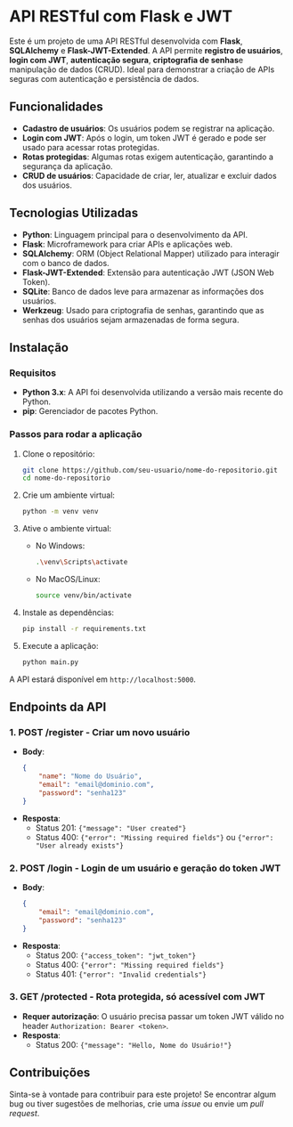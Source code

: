 # API RESTful com Flask e JWT

Este é um projeto de uma API RESTful desenvolvida com **Flask**, **SQLAlchemy** e **Flask-JWT-Extended**. A API permite **registro de usuários**, **login com JWT**, **autenticação segura**, **criptografia de senhas**e manipulação de dados (CRUD). Ideal para demonstrar a criação de APIs seguras com autenticação e persistência de dados.

## Funcionalidades

- **Cadastro de usuários**: Os usuários podem se registrar na aplicação.
- **Login com JWT**: Após o login, um token JWT é gerado e pode ser usado para acessar rotas protegidas.
- **Rotas protegidas**: Algumas rotas exigem autenticação, garantindo a segurança da aplicação.
- **CRUD de usuários**: Capacidade de criar, ler, atualizar e excluir dados dos usuários.
  
## Tecnologias Utilizadas

- **Python**: Linguagem principal para o desenvolvimento da API.
- **Flask**: Microframework para criar APIs e aplicações web.
- **SQLAlchemy**: ORM (Object Relational Mapper) utilizado para interagir com o banco de dados.
- **Flask-JWT-Extended**: Extensão para autenticação JWT (JSON Web Token).
- **SQLite**: Banco de dados leve para armazenar as informações dos usuários.
- **Werkzeug**: Usado para criptografia de senhas, garantindo que as senhas dos usuários sejam armazenadas de forma segura.

## Instalação

### Requisitos

- **Python 3.x**: A API foi desenvolvida utilizando a versão mais recente do Python.
- **pip**: Gerenciador de pacotes Python.

### Passos para rodar a aplicação

1. Clone o repositório:
    ```bash
    git clone https://github.com/seu-usuario/nome-do-repositorio.git
    cd nome-do-repositorio
    ```

2. Crie um ambiente virtual:
    ```bash
    python -m venv venv
    ```

3. Ative o ambiente virtual:
    - No Windows:
      ```bash
      .\venv\Scripts\activate
      ```
    - No MacOS/Linux:
      ```bash
      source venv/bin/activate
      ```

4. Instale as dependências:
    ```bash
    pip install -r requirements.txt
    ```

5. Execute a aplicação:
    ```bash
    python main.py
    ```

A API estará disponível em `http://localhost:5000`.

## Endpoints da API

### 1. **POST /register** - Criar um novo usuário

- **Body**:
    ```json
    {
        "name": "Nome do Usuário",
        "email": "email@dominio.com",
        "password": "senha123"
    }
    ```
- **Resposta**:
    - Status 201: `{"message": "User created"}`
    - Status 400: `{"error": "Missing required fields"}` ou `{"error": "User already exists"}`

### 2. **POST /login** - Login de um usuário e geração do token JWT

- **Body**:
    ```json
    {
        "email": "email@dominio.com",
        "password": "senha123"
    }
    ```
- **Resposta**:
    - Status 200: `{"access_token": "jwt_token"}`
    - Status 400: `{"error": "Missing required fields"}`
    - Status 401: `{"error": "Invalid credentials"}`

### 3. **GET /protected** - Rota protegida, só acessível com JWT

- **Requer autorização**: O usuário precisa passar um token JWT válido no header `Authorization: Bearer <token>`.
- **Resposta**:
    - Status 200: `{"message": "Hello, Nome do Usuário!"}`

## Contribuições

Sinta-se à vontade para contribuir para este projeto! Se encontrar algum bug ou tiver sugestões de melhorias, crie uma *issue* ou envie um *pull request*.
